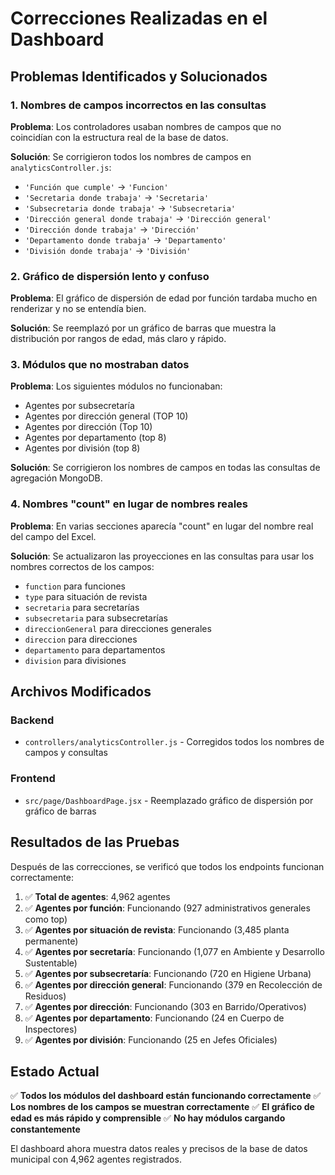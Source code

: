 # Correcciones Realizadas en el Dashboard

## Problemas Identificados y Solucionados

### 1. **Nombres de campos incorrectos en las consultas**
**Problema**: Los controladores usaban nombres de campos que no coincidían con la estructura real de la base de datos.

**Solución**: Se corrigieron todos los nombres de campos en `analyticsController.js`:
- `'Función que cumple'` → `'Funcion'`
- `'Secretaria donde trabaja'` → `'Secretaria'`
- `'Subsecretaria donde trabaja'` → `'Subsecretaria'`
- `'Dirección general donde trabaja'` → `'Dirección general'`
- `'Dirección donde trabaja'` → `'Dirección'`
- `'Departamento donde trabaja'` → `'Departamento'`
- `'División donde trabaja'` → `'División'`

### 2. **Gráfico de dispersión lento y confuso**
**Problema**: El gráfico de dispersión de edad por función tardaba mucho en renderizar y no se entendía bien.

**Solución**: Se reemplazó por un gráfico de barras que muestra la distribución por rangos de edad, más claro y rápido.

### 3. **Módulos que no mostraban datos**
**Problema**: Los siguientes módulos no funcionaban:
- Agentes por subsecretaría
- Agentes por dirección general (TOP 10)
- Agentes por dirección (Top 10)
- Agentes por departamento (top 8)
- Agentes por división (top 8)

**Solución**: Se corrigieron los nombres de campos en todas las consultas de agregación MongoDB.

### 4. **Nombres "count" en lugar de nombres reales**
**Problema**: En varias secciones aparecía "count" en lugar del nombre real del campo del Excel.

**Solución**: Se actualizaron las proyecciones en las consultas para usar los nombres correctos de los campos:
- `function` para funciones
- `type` para situación de revista
- `secretaria` para secretarías
- `subsecretaria` para subsecretarías
- `direccionGeneral` para direcciones generales
- `direccion` para direcciones
- `departamento` para departamentos
- `division` para divisiones

## Archivos Modificados

### Backend
- `controllers/analyticsController.js` - Corregidos todos los nombres de campos y consultas

### Frontend
- `src/page/DashboardPage.jsx` - Reemplazado gráfico de dispersión por gráfico de barras

## Resultados de las Pruebas

Después de las correcciones, se verificó que todos los endpoints funcionan correctamente:

1. ✅ **Total de agentes**: 4,962 agentes
2. ✅ **Agentes por función**: Funcionando (927 administrativos generales como top)
3. ✅ **Agentes por situación de revista**: Funcionando (3,485 planta permanente)
4. ✅ **Agentes por secretaría**: Funcionando (1,077 en Ambiente y Desarrollo Sustentable)
5. ✅ **Agentes por subsecretaría**: Funcionando (720 en Higiene Urbana)
6. ✅ **Agentes por dirección general**: Funcionando (379 en Recolección de Residuos)
7. ✅ **Agentes por dirección**: Funcionando (303 en Barrido/Operativos)
8. ✅ **Agentes por departamento**: Funcionando (24 en Cuerpo de Inspectores)
9. ✅ **Agentes por división**: Funcionando (25 en Jefes Oficiales)

## Estado Actual

✅ **Todos los módulos del dashboard están funcionando correctamente**
✅ **Los nombres de los campos se muestran correctamente**
✅ **El gráfico de edad es más rápido y comprensible**
✅ **No hay módulos cargando constantemente**

El dashboard ahora muestra datos reales y precisos de la base de datos municipal con 4,962 agentes registrados.